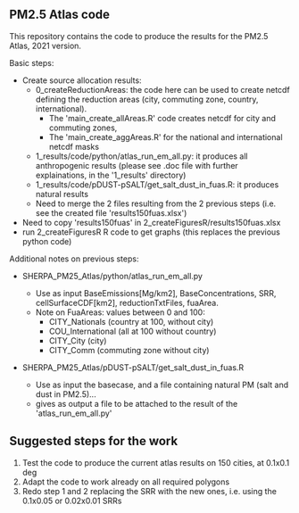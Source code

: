 ## PM2.5 Atlas code

This repository contains the code to produce the results for the PM2.5 Atlas, 2021 version.

Basic steps:

* Create source allocation results:
  * 0_createReductionAreas: the code here can be used to create netcdf defining the reduction areas (city, commuting zone, country, international). 
    * The 'main_create_allAreas.R' code creates netcdf for city and commuting zones, 
    * The 'main_create_aggAreas.R' for the national and international netcdf masks 
  * 1_results/code/python/atlas_run_em_all.py: it produces all anthropogenic results (please see .doc file with further explainations, in the '1_results' directory)
  * 1_results/code/pDUST-pSALT/get_salt_dust_in_fuas.R: it produces natural results
  * Need to merge the 2 files resulting from the 2 previous steps (i.e. see the created file 'results150fuas.xlsx')
* Need to copy 'results150fuas' in 2_createFiguresR/results150fuas.xlsx
* run 2_createFiguresR R code to get graphs (this replaces the previous python code)

Additional notes on previous steps:
* SHERPA_PM25_Atlas/python/atlas_run_em_all.py
  * Use as input BaseEmissions[Mg/km2], BaseConcentrations, SRR, cellSurfaceCDF[km2], reductionTxtFiles, fuaArea.
  * Note on FuaAreas: values between 0 and 100:
    * CITY_Nationals (country at 100, without city)
    * COU_International (all at 100 without country)
    * CITY_City (city)
    * CITY_Comm (commuting zone without city)

* SHERPA_PM25_Atlas/pDUST-pSALT/get_salt_dust_in_fuas.R
  * Use as input the basecase, and a file containing natural PM (salt and dust in PM2.5)...
  * gives as output a file to be attached to the result of the 'atlas_run_em_all.py'

## Suggested steps for the work
1. Test the code to produce the current atlas results on 150 cities, at 0.1x0.1 deg
2. Adapt the code to work already on all required polygons 
3. Redo step 1 and 2 replacing the SRR with the new ones, i.e. using the 0.1x0.05 or 0.02x0.01 SRRs


